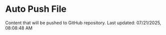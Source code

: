# Auto Push File

Content that will be pushed to GitHub repository.
Last updated: 07/21/2025, 08:08:48 AM